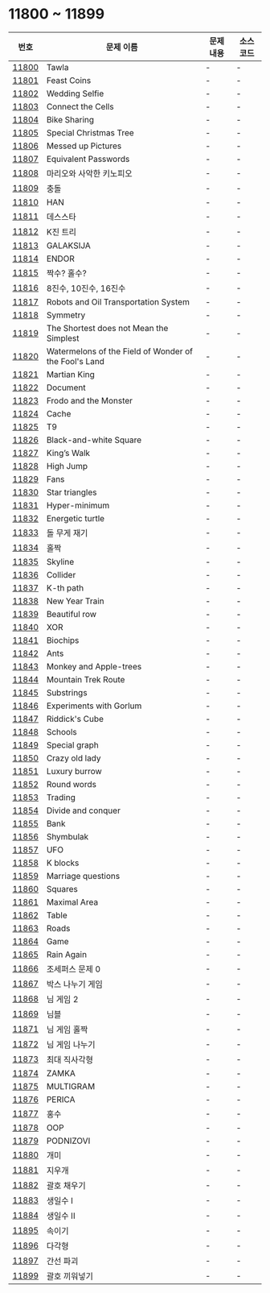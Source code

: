 # 11800 ~ 11899

번호 | 문제 이름 | 문제 내용 | 소스코드
--- | --- | --- | ---
[11800](https://www.acmicpc.net/problem/11800) | Tawla | - | -
[11801](https://www.acmicpc.net/problem/11801) |  Feast Coins | - | -
[11802](https://www.acmicpc.net/problem/11802) | Wedding Selfie | - | -
[11803](https://www.acmicpc.net/problem/11803) | Connect the Cells | - | -
[11804](https://www.acmicpc.net/problem/11804) | Bike Sharing | - | -
[11805](https://www.acmicpc.net/problem/11805) | Special Christmas Tree | - | -
[11806](https://www.acmicpc.net/problem/11806) | Messed up Pictures | - | -
[11807](https://www.acmicpc.net/problem/11807) | Equivalent Passwords | - | -
[11808](https://www.acmicpc.net/problem/11808) | 마리오와 사악한 키노피오 | - | -
[11809](https://www.acmicpc.net/problem/11809) | 충돌 | - | -
[11810](https://www.acmicpc.net/problem/11810) | HAN | - | -
[11811](https://www.acmicpc.net/problem/11811) | 데스스타 | - | -
[11812](https://www.acmicpc.net/problem/11812) | K진 트리 | - | -
[11813](https://www.acmicpc.net/problem/11813) | GALAKSIJA | - | -
[11814](https://www.acmicpc.net/problem/11814) | ENDOR | - | -
[11815](https://www.acmicpc.net/problem/11815) | 짝수? 홀수? | - | -
[11816](https://www.acmicpc.net/problem/11816) | 8진수, 10진수, 16진수 | - | -
[11817](https://www.acmicpc.net/problem/11817) | Robots and Oil Transportation System | - | -
[11818](https://www.acmicpc.net/problem/11818) | Symmetry | - | -
[11819](https://www.acmicpc.net/problem/11819) | The Shortest does not Mean the Simplest | - | -
[11820](https://www.acmicpc.net/problem/11820) | Watermelons of the Field of Wonder of the Fool's Land | - | -
[11821](https://www.acmicpc.net/problem/11821) | Martian King | - | -
[11822](https://www.acmicpc.net/problem/11822) | Document | - | -
[11823](https://www.acmicpc.net/problem/11823) | Frodo and the Monster | - | -
[11824](https://www.acmicpc.net/problem/11824) | Cache | - | -
[11825](https://www.acmicpc.net/problem/11825) | T9 | - | -
[11826](https://www.acmicpc.net/problem/11826) | Black-and-white Square | - | -
[11827](https://www.acmicpc.net/problem/11827) | King’s Walk | - | -
[11828](https://www.acmicpc.net/problem/11828) | High Jump | - | -
[11829](https://www.acmicpc.net/problem/11829) | Fans | - | -
[11830](https://www.acmicpc.net/problem/11830) | Star triangles | - | -
[11831](https://www.acmicpc.net/problem/11831) | Hyper-minimum | - | -
[11832](https://www.acmicpc.net/problem/11832) | Energetic turtle | - | -
[11833](https://www.acmicpc.net/problem/11833) | 돌 무게 재기 | - | -
[11834](https://www.acmicpc.net/problem/11834) | 홀짝 | - | -
[11835](https://www.acmicpc.net/problem/11835) | Skyline | - | -
[11836](https://www.acmicpc.net/problem/11836) | Collider | - | -
[11837](https://www.acmicpc.net/problem/11837) | K-th path | - | -
[11838](https://www.acmicpc.net/problem/11838) | New Year Train | - | -
[11839](https://www.acmicpc.net/problem/11839) | Beautiful row | - | -
[11840](https://www.acmicpc.net/problem/11840) | XOR | - | -
[11841](https://www.acmicpc.net/problem/11841) | Biochips | - | -
[11842](https://www.acmicpc.net/problem/11842) | Ants | - | -
[11843](https://www.acmicpc.net/problem/11843) | Monkey and Apple-trees | - | -
[11844](https://www.acmicpc.net/problem/11844) | Mountain Trek Route | - | -
[11845](https://www.acmicpc.net/problem/11845) | Substrings | - | -
[11846](https://www.acmicpc.net/problem/11846) | Experiments with Gorlum | - | -
[11847](https://www.acmicpc.net/problem/11847) | Riddick's Cube | - | -
[11848](https://www.acmicpc.net/problem/11848) | Schools | - | -
[11849](https://www.acmicpc.net/problem/11849) | Special graph | - | -
[11850](https://www.acmicpc.net/problem/11850) | Crazy old lady | - | -
[11851](https://www.acmicpc.net/problem/11851) | Luxury burrow | - | -
[11852](https://www.acmicpc.net/problem/11852) | Round words | - | -
[11853](https://www.acmicpc.net/problem/11853) | Trading | - | -
[11854](https://www.acmicpc.net/problem/11854) | Divide and conquer | - | -
[11855](https://www.acmicpc.net/problem/11855) | Bank | - | -
[11856](https://www.acmicpc.net/problem/11856) | Shymbulak | - | -
[11857](https://www.acmicpc.net/problem/11857) | UFO | - | -
[11858](https://www.acmicpc.net/problem/11858) | K blocks | - | -
[11859](https://www.acmicpc.net/problem/11859) | Marriage questions | - | -
[11860](https://www.acmicpc.net/problem/11860) | Squares | - | -
[11861](https://www.acmicpc.net/problem/11861) | Maximal Area | - | -
[11862](https://www.acmicpc.net/problem/11862) | Table | - | -
[11863](https://www.acmicpc.net/problem/11863) | Roads | - | -
[11864](https://www.acmicpc.net/problem/11864) | Game | - | -
[11865](https://www.acmicpc.net/problem/11865) | Rain Again | - | -
[11866](https://www.acmicpc.net/problem/11866) | 조세퍼스 문제 0 | - | -
[11867](https://www.acmicpc.net/problem/11867) | 박스 나누기 게임 | - | -
[11868](https://www.acmicpc.net/problem/11868) | 님 게임 2 | - | -
[11869](https://www.acmicpc.net/problem/11869) | 님블 | - | -
[11871](https://www.acmicpc.net/problem/11871) | 님 게임 홀짝 | - | -
[11872](https://www.acmicpc.net/problem/11872) | 님 게임 나누기 | - | -
[11873](https://www.acmicpc.net/problem/11873) | 최대 직사각형 | - | -
[11874](https://www.acmicpc.net/problem/11874) | ZAMKA | - | -
[11875](https://www.acmicpc.net/problem/11875) | MULTIGRAM | - | -
[11876](https://www.acmicpc.net/problem/11876) | PERICA | - | -
[11877](https://www.acmicpc.net/problem/11877) | 홍수 | - | -
[11878](https://www.acmicpc.net/problem/11878) | OOP | - | -
[11879](https://www.acmicpc.net/problem/11879) | PODNIZOVI | - | -
[11880](https://www.acmicpc.net/problem/11880) | 개미 | - | -
[11881](https://www.acmicpc.net/problem/11881) | 지우개 | - | -
[11882](https://www.acmicpc.net/problem/11882) | 괄호 채우기 | - | -
[11883](https://www.acmicpc.net/problem/11883) | 생일수 I | - | -
[11884](https://www.acmicpc.net/problem/11884) | 생일수 II | - | -
[11895](https://www.acmicpc.net/problem/11895) | 속이기 | - | -
[11896](https://www.acmicpc.net/problem/11896) | 다각형 | - | -
[11897](https://www.acmicpc.net/problem/11897) | 간선 파괴 | - | -
[11899](https://www.acmicpc.net/problem/11899) | 괄호 끼워넣기 | - | -
